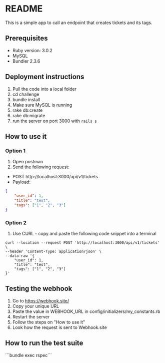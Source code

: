 # README

This is a simple app to call an endpoint that creates tickets and its tags.

## Prerequisites

* Ruby version: 3.0.2
* MySQL 
* Bundler 2.3.6


## Deployment instructions
1. Pull the code into a local folder
2. cd challenge
3. bundle install
4. Make sure MySQL is running
5. rake db:create 
6. rake db:migrate
7. run the server on port 3000 with ```rails s```

## How to use it
### Option 1
1. Open postman
2. Send the following request:
* POST http://localhost:3000/api/v1/tickets
* Payload: 
```json
{
    "user_id": 1,
    "title": "test",
    "tags": ["1", "2", "3"]
}
```

### Option 2
1. Use CURL - copy and paste the following code snippet into a terminal

```
curl --location --request POST 'http://localhost:3000/api/v1/tickets' \
--header 'Content-Type: application/json' \
--data-raw '{
    "user_id": 1,
    "title": "test",
    "tags": ["1", "2", "3"]
}'
```
## Testing the webhook
1. Go to https://webhook.site/
2. Copy your unique URL
3. Paste the value in WEBHOOK_URL in config/initializers/my_constants.rb
4. Restart the server
5. Follow the steps on "How to use it"
6. Look how the request is sent to Webhook.site

## How to run the test suite

´´´bundle exec rspec´´´

